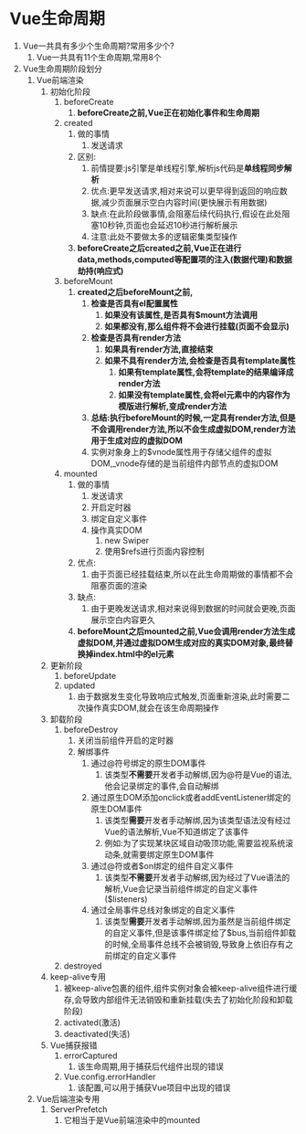 # Vue生命周期
1. Vue一共具有多少个生命周期?常用多少个?
   1. Vue一共具有11个生命周期,常用8个
2. Vue生命周期阶段划分
   1. Vue前端渲染
      1. 初始化阶段
         1. beforeCreate
            1. **beforeCreate之前,Vue正在初始化事件和生命周期**
         2. created
            1. 做的事情
               1. 发送请求
            2. 区别:
               1. 前情提要:js引擎是单线程引擎,解析js代码是**单线程同步解析**
               2. 优点:更早发送请求,相对来说可以更早得到返回的响应数据,减少页面展示空白内容时间(更快展示有用数据)
               3. 缺点:在此阶段做事情,会阻塞后续代码执行,假设在此处阻塞10秒钟,页面也会延迟10秒进行解析展示
               4. 注意:此处不要做太多的逻辑密集类型操作
            3. **beforeCreate之后created之前,Vue正在进行data,methods,computed等配置项的注入(数据代理)和数据劫持(响应式)**
         3. beforeMount
            1. **created之后beforeMount之前,**
               1. **检查是否具有el配置属性**
                  1. **如果没有该属性,是否具有$mount方法调用**
                  2. **如果都没有,那么组件将不会进行挂载(页面不会显示)**
               2. **检查是否具有render方法**
                  1. **如果具有render方法,直接结束**
                  2. **如果不具有render方法,会检查是否具有template属性**
                     1. **如果有template属性,会将template的结果编译成render方法**
                     2. **如果没有template属性,会将el元素中的内容作为模版进行解析,变成render方法**
               3. **总结:执行beforeMount的时候,一定具有render方法,但是不会调用render方法,所以不会生成虚拟DOM,render方法用于生成对应的虚拟DOM**
               4. 实例对象身上的$vnode属性用于存储父组件的虚拟DOM,_vnode存储的是当前组件内部节点的虚拟DOM
         4. mounted
            1. 做的事情
               1. 发送请求
               2. 开启定时器
               3. 绑定自定义事件
               4. 操作真实DOM
                  1. new Swiper
                  2. 使用$refs进行页面内容控制
            2. 优点:
               1. 由于页面已经挂载结束,所以在此生命周期做的事情都不会阻塞页面的渲染
            3. 缺点:
               1. 由于更晚发送请求,相对来说得到数据的时间就会更晚,页面展示空白内容更久
            4. **beforeMount之后mounted之前,Vue会调用render方法生成虚拟DOM,并通过虚拟DOM生成对应的真实DOM对象,最终替换掉index.html中的el元素**
      2. 更新阶段
         1. beforeUpdate
         2. updated
            1. 由于数据发生变化导致响应式触发,页面重新渲染,此时需要二次操作真实DOM,就会在该生命周期操作
      3. 卸载阶段
         1. beforeDestroy
            1. 关闭当前组件开启的定时器
            2. 解绑事件
               1. 通过@符号绑定的原生DOM事件
                  1. 该类型**不需要**开发者手动解绑,因为@符是Vue的语法,他会记录绑定的事件,会自动解绑
               2. 通过原生DOM添加onclick或者addEventListener绑定的原生DOM事件
                  1. 该类型**需要**开发者手动解绑,因为该类型语法没有经过Vue的语法解析,Vue不知道绑定了该事件
                  2. 例如:为了实现某块区域自动吸顶功能,需要监视系统滚动条,就需要绑定原生DOM事件
               3. 通过@符或者$on绑定的组件自定义事件
                  1. 该类型**不需要**开发者手动解绑,因为经过了Vue语法的解析,Vue会记录当前组件绑定的自定义事件($listeners)
               4. 通过全局事件总线对象绑定的自定义事件
                  1. 该类型**需要**开发者手动解绑,因为虽然是当前组件绑定的自定义事件,但是该事件绑定给了$bus,当前组件卸载的时候,全局事件总线不会被销毁,导致身上依旧存有之前绑定的自定义事件
         2. destroyed
      4. keep-alive专用
         1. 被keep-alive包裹的组件,组件实例对象会被keep-alive组件进行缓存,会导致内部组件无法销毁和重新挂载(失去了初始化阶段和卸载阶段)
         2. activated(激活)
         3. deactivated(失活)
      5. Vue捕获报错
         1. errorCaptured
            1. 该生命周期,用于捕获后代组件出现的错误
         2. Vue.config.errorHandler
            1. 该配置,可以用于捕获Vue项目中出现的错误
   2. Vue后端渲染专用
      1. ServerPrefetch
         1. 它相当于是Vue前端渲染中的mounted